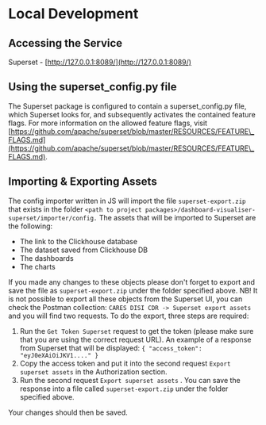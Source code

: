 # Local Development

## Accessing the Service <a href="#accessing-the-service" id="accessing-the-service"></a>

Superset - [http://127.0.0.1:8089/](http://127.0.0.1:8089/)

## Using the superset\_config.py file <a href="#using-the-superset_config.py-file" id="using-the-superset_config.py-file"></a>

The Superset package is configured to contain a superset\_config.py file, which Superset looks for, and subsequently activates the contained feature flags. For more information on the allowed feature flags, visit [https://github.com/apache/superset/blob/master/RESOURCES/FEATURE\_FLAGS.md](https://github.com/apache/superset/blob/master/RESOURCES/FEATURE\_FLAGS.md).

## Importing & Exporting Assets <a href="#importing-and-exporting-assets" id="importing-and-exporting-assets"></a>

The config importer written in JS will import the file `superset-export.zip` that exists in the folder `<path to project packages>/dashboard-visualiser-superset/importer/config.` The assets that will be imported to Superset are the following:

* The link to the Clickhouse database
* The dataset saved from Clickhouse DB
* The dashboards
* The charts

If you made any changes to these objects please don't forget to export and save the file as `superset-export.zip` under the folder specified above. NB! It is not possible to export all these objects from the Superset UI, you can check the Postman collection: `CARES DISI CDR -> Superset export assets` and you will find two requests. To do the export, three steps are required:

1. Run the `Get Token Superset` request to get the token (please make sure that you are using the correct request URL). An example of a response from Superset that will be displayed: `{ "access_token": "eyJ0eXAiOiJKV1...." }`
2. Copy the access token and put it into the second request `Export superset assets` in the Authorization section.
3. Run the second request `Export superset assets` . You can save the response into a file called `superset-export.zip` under the folder specified above.

Your changes should then be saved.
